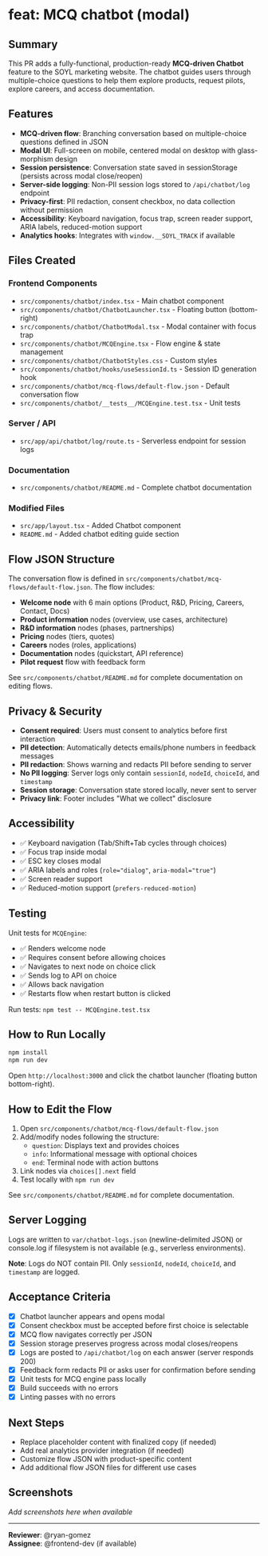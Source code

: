 # feat: MCQ chatbot (modal)

## Summary

This PR adds a fully-functional, production-ready **MCQ-driven Chatbot** feature to the SOYL marketing website. The chatbot guides users through multiple-choice questions to help them explore products, request pilots, explore careers, and access documentation.

## Features

- **MCQ-driven flow**: Branching conversation based on multiple-choice questions defined in JSON
- **Modal UI**: Full-screen on mobile, centered modal on desktop with glass-morphism design
- **Session persistence**: Conversation state saved in sessionStorage (persists across modal close/reopen)
- **Server-side logging**: Non-PII session logs stored to `/api/chatbot/log` endpoint
- **Privacy-first**: PII redaction, consent checkbox, no data collection without permission
- **Accessibility**: Keyboard navigation, focus trap, screen reader support, ARIA labels, reduced-motion support
- **Analytics hooks**: Integrates with `window.__SOYL_TRACK` if available

## Files Created

### Frontend Components
- `src/components/chatbot/index.tsx` - Main chatbot component
- `src/components/chatbot/ChatbotLauncher.tsx` - Floating button (bottom-right)
- `src/components/chatbot/ChatbotModal.tsx` - Modal container with focus trap
- `src/components/chatbot/MCQEngine.tsx` - Flow engine & state management
- `src/components/chatbot/ChatbotStyles.css` - Custom styles
- `src/components/chatbot/hooks/useSessionId.ts` - Session ID generation hook
- `src/components/chatbot/mcq-flows/default-flow.json` - Default conversation flow
- `src/components/chatbot/__tests__/MCQEngine.test.tsx` - Unit tests

### Server / API
- `src/app/api/chatbot/log/route.ts` - Serverless endpoint for session logs

### Documentation
- `src/components/chatbot/README.md` - Complete chatbot documentation

### Modified Files
- `src/app/layout.tsx` - Added Chatbot component
- `README.md` - Added chatbot editing guide section

## Flow JSON Structure

The conversation flow is defined in `src/components/chatbot/mcq-flows/default-flow.json`. The flow includes:

- **Welcome node** with 6 main options (Product, R&D, Pricing, Careers, Contact, Docs)
- **Product information** nodes (overview, use cases, architecture)
- **R&D information** nodes (phases, partnerships)
- **Pricing** nodes (tiers, quotes)
- **Careers** nodes (roles, applications)
- **Documentation** nodes (quickstart, API reference)
- **Pilot request** flow with feedback form

See `src/components/chatbot/README.md` for complete documentation on editing flows.

## Privacy & Security

- **Consent required**: Users must consent to analytics before first interaction
- **PII detection**: Automatically detects emails/phone numbers in feedback messages
- **PII redaction**: Shows warning and redacts PII before sending to server
- **No PII logging**: Server logs only contain `sessionId`, `nodeId`, `choiceId`, and `timestamp`
- **Session storage**: Conversation state stored locally, never sent to server
- **Privacy link**: Footer includes "What we collect" disclosure

## Accessibility

- ✅ Keyboard navigation (Tab/Shift+Tab cycles through choices)
- ✅ Focus trap inside modal
- ✅ ESC key closes modal
- ✅ ARIA labels and roles (`role="dialog"`, `aria-modal="true"`)
- ✅ Screen reader support
- ✅ Reduced-motion support (`prefers-reduced-motion`)

## Testing

Unit tests for `MCQEngine`:
- ✅ Renders welcome node
- ✅ Requires consent before allowing choices
- ✅ Navigates to next node on choice click
- ✅ Sends log to API on choice
- ✅ Allows back navigation
- ✅ Restarts flow when restart button is clicked

Run tests: `npm test -- MCQEngine.test.tsx`

## How to Run Locally

```bash
npm install
npm run dev
```

Open `http://localhost:3000` and click the chatbot launcher (floating button bottom-right).

## How to Edit the Flow

1. Open `src/components/chatbot/mcq-flows/default-flow.json`
2. Add/modify nodes following the structure:
   - `question`: Displays text and provides choices
   - `info`: Informational message with optional choices
   - `end`: Terminal node with action buttons
3. Link nodes via `choices[].next` field
4. Test locally with `npm run dev`

See `src/components/chatbot/README.md` for complete documentation.

## Server Logging

Logs are written to `var/chatbot-logs.json` (newline-delimited JSON) or console.log if filesystem is not available (e.g., serverless environments).

**Note**: Logs do NOT contain PII. Only `sessionId`, `nodeId`, `choiceId`, and `timestamp` are logged.

## Acceptance Criteria

- [x] Chatbot launcher appears and opens modal
- [x] Consent checkbox must be accepted before first choice is selectable
- [x] MCQ flow navigates correctly per JSON
- [x] Session storage preserves progress across modal closes/reopens
- [x] Logs are posted to `/api/chatbot/log` on each answer (server responds 200)
- [x] Feedback form redacts PII or asks user for confirmation before sending
- [x] Unit tests for MCQ engine pass locally
- [x] Build succeeds with no errors
- [x] Linting passes with no errors

## Next Steps

- Replace placeholder content with finalized copy (if needed)
- Add real analytics provider integration (if needed)
- Customize flow JSON with product-specific content
- Add additional flow JSON files for different use cases

## Screenshots

_Add screenshots here when available_

---

**Reviewer**: @ryan-gomez  
**Assignee**: @frontend-dev (if available)
